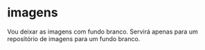 # imagens
Vou deixar as imagens com fundo branco.
Servirá apenas para um repositório de imagens para um fundo branco.
